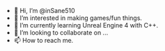 - 👋 Hi, I’m @inSane510
- 👀 I’m interested in making games/fun things.
- 🌱 I’m currently learning Unreal Engine 4 with C++.
- 💞️ I’m looking to collaborate on ...
- 📫 How to reach me.

<!---
inSane510/inSane510 is a ✨ special ✨ repository because its `README.md` (this file) appears on your GitHub profile.
You can click the Preview link to take a look at your changes.
--->
